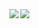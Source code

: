 <a href="https://github.com/anuraghazra/github-readme-stats">
  <img align="left" src="hhttps://github-readme-stats.vercel.app/api?username=waicode&count_private=true&show_icons=true" />
</a>
<a href="https://github.com/anuraghazra/github-readme-stats">
  <img align="left" src="https://github-readme-stats.vercel.app/api/top-langs/?username=waicode" />
</a>
